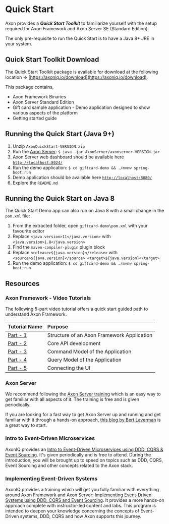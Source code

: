 # Quick Start

Axon provides a _**Quick Start Toolkit**_ to familiarize yourself with the setup required for Axon Framework and Axon Server SE \(Standard Edition\).

The only pre-requisite to run the Quick Start is to have a Java 8+ JRE in your system.

## Quick Start Toolkit Download

The Quick Start Toolkit package is available for download at the following location -&gt; [https://axoniq.io/download](https://axoniq.io/download).

This package contains,

* Axon Framework Binaries
* Axon Server Standard Edition
* Gift card sample application - Demo application designed to show various aspects of the platform
* Getting started guide

## Running the Quick Start \(Java 9+\)

1. Unzip `AxonQuickStart-VERSION.zip`
2. Run the [Axon Server](../axon-server-introduction.md): `$ java -jar AxonServer/axonserver-VERSION.jar`
3. Axon Server web dashboard should be available here [`http://localhost:8024/`](http://localhost:8024/)
4. Run the demo application: `$ cd giftcard-demo && ./mvnw spring-boot:run`
5. Demo application should be available here [`http://localhost:8080/`](http://localhost:8080/)
6. Explore the `README.md`

## Running the Quick Start on Java 8

The Quick Start Demo app can also run on Java 8 with a small change in the `pom.xml` file:

1. From the extracted folder, open `giftcard-demo\pom.xml` with your favourite editor
2. Replace `<java.version>11</java.version>` with `<java.version>1.8</java.version>`
3. Find the `maven-compiler-plugin` plugin block
4. Replace `<release>${java.version}</release>` with `<source>${java.version}</source> <target>${java.version}</target>`
5. Run the demo application: `$ cd giftcard-demo && ./mvnw spring-boot:run`

## Resources

### Axon Framework - Video Tutorials

The following 5-part video tutorial offers a quick start guided path to understand Axon Framework.

| Tutorial Name                                           | Purpose                                    |
|:--------------------------------------------------------|:-------------------------------------------|
| [Part - 1](https://www.youtube.com/watch?v=tqn9p8Duy54) | Structure of an Axon Framework Application |
| [Part - 2](https://www.youtube.com/watch?v=vnCxjWZrrk0) | Core API development                       |
| [Part - 3](https://www.youtube.com/watch?v=7oy4w5THFEU) | Command Model of the Application           |
| [Part - 4](https://www.youtube.com/watch?v=jS1vfc5EohM) | Query Model of the Application             |
| [Part - 5](https://www.youtube.com/watch?v=lxonQnu1txQ) | Connecting the UI                          |

### Axon Server

We recommend following the [Axon Server training](https://www.axoniq.io/training/axon-server-training) which is an easy way to get familiar with all aspects of it.
The training is free and is given periodically.

If you are looking for a fast way to get Axon Server up and running and get familiar with it through a hands-on approach, 
[this blog by Bert Laverman](https://axoniq.io/blog-overview/running-axon-server) is a great way to start.

### Intro to Event-Driven Microservices

AxonIQ provides an [Intro to Event-Driven Microservices using DDD, CQRS & Event Sourcing](https://www.axoniq.io/training/intro-to-event-driven-microservices). 
It's given periodically and is free to attend. During the introduction, you will be brought up to speed on topics such as DDD, CQRS, Event Sourcing and other concepts related to the Axon stack.

### Implementing Event-Driven Systems

AxonIQ provides a training which will get you fully familiar with everything around Axon Framework and Axon Server:
[Implementing Event-Driven Systems using DDD, CQRS and Event Sourcing](https://www.axoniq.io/training/axon-training).
It provides a more hands-on approach complete with instructor-led content and labs. 
This program is intended to deepen your knowledge concerning the concepts of Event-Driven systems, DDD, CQRS and how Axon supports this journey.

